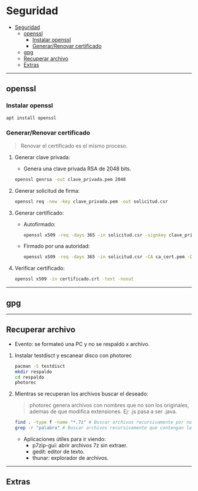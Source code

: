 # Seguridad

- [Seguridad](#seguridad)
  - [openssl](#openssl)
    - [Instalar openssl](#instalar-openssl)
    - [Generar/Renovar certificado](#generarrenovar-certificado)
  - [gpg](#gpg)
  - [Recuperar archivo](#recuperar-archivo)
  - [Extras](#extras)

---

## openssl

### Instalar openssl

```sh
apt install openssl
```

### Generar/Renovar certificado

> Renovar el certificado es el mismo proceso.

1. Generar clave privada:
     - Genera una clave privada RSA de 2048 bits.

    ```sh
    openssl genrsa -out clave_privada.pem 2048
    ```

2. Generar solicitud de firma:

    ```sh
    openssl req -new -key clave_privada.pem -out solicitud.csr
    ```

3. Generar certificado:

   - Autofirmado:

      ```sh
      openssl x509 -req -days 365 -in solicitud.csr -signkey clave_privada.pem -out certificado.crt
      ```

   - Firmado por una autoridad:

      ```sh
      openssl x509 -req -days 365 -in solicitud.csr -CA ca_cert.pem -CAkey ca_clave.pem -CAcreateserial -out certificado.crt
      ```

4. Verificar certificado:

    ```sh
    openssl x509 -in certificado.crt -text -noout
    ```

---

## gpg

---

## Recuperar archivo

- Evento: se formateó una PC y no se respaldó x archivo.

1. Instalar testdisct y escanear disco con photorec

    ```sh
    pacman -S testdisct
    mkdir respaldo
    cd respaldo
    photorec
    ```

2. Mientras se recuperan los archivos buscar el deseado:

    > photorec genera archivos con nombres que no son los originales, ademas de que modifica extensiones. Ej: .js pasa a ser .java.

    ```sh
    find . -type f -name "*.7z" # Buscar archivos recursivamente por nombre con la extensión 7z
    grep -r "palabra" # Buscar archivos recursivamente que contengan la cadena "palabra"
    ```

    - Aplicaciones útiles para ir viendo:
      - p7zip-gui: abrir archivos 7z sin extraer.
      - gedit: editor de texto.
      - thunar: explorador de archivos.

---

## Extras
